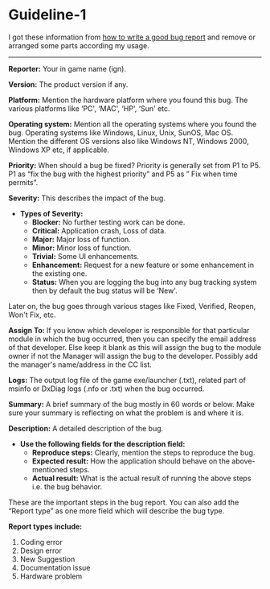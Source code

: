 Guideline-1
===========

I got these information from [how to write a good bug report](https://www.softwaretestinghelp.com/how-to-write-good-bug-report/) and remove or arranged some parts according my usage.

-----------------------------------------------------------------------------------------------
**Reporter:** Your in game name (ign).

**Version:** The product version if any.

**Platform:** Mention the hardware platform where you found this bug. The various platforms like ‘PC', ‘MAC', ‘HP', ‘Sun' etc.

**Operating system:** Mention all the operating systems where you found the bug. Operating systems like Windows, Linux, Unix, SunOS, Mac OS. Mention the different OS versions also like Windows NT, Windows 2000, Windows XP etc, if applicable.

**Priority:** When should a bug be fixed? Priority is generally set from P1 to P5. P1 as “fix the bug with the highest priority” and P5 as ” Fix when time permits”.

**Severity:** This describes the impact of the bug.
- **Types of Severity:**
  - **Blocker:** No further testing work can be done.
  - **Critical:** Application crash, Loss of data.
  - **Major:** Major loss of function.
  - **Minor:** Minor loss of function.
  - **Trivial:** Some UI enhancements.
  - **Enhancement:** Request for a new feature or some enhancement in the existing one.
  - **Status:** When you are logging the bug into any bug tracking system then by default the bug status will be ‘New'.

Later on, the bug goes through various stages like Fixed, Verified, Reopen, Won't Fix, etc.

**Assign To:** If you know which developer is responsible for that particular module in which the bug occurred, then you can specify the email address of that developer. Else keep it blank as this will assign the bug to the module owner if not the Manager will assign the bug to the developer. Possibly add the manager's name/address in the CC list.

**Logs:** The output log file of the game exe/launcher (.txt), related part of msinfo or DxDiag logs (.nfo or .txt) when the bug occurred.

**Summary:** A brief summary of the bug mostly in 60 words or below. Make sure your summary is reflecting on what the problem is and where it is.

**Description:** A detailed description of the bug.

- **Use the following fields for the description field:**
  - **Reproduce steps:** Clearly, mention the steps to reproduce the bug.
  - **Expected result:** How the application should behave on the above-mentioned steps.
  - **Actual result:** What is the actual result of running the above steps i.e. the bug behavior.

These are the important steps in the bug report. You can also add the “Report type” as one more field which will describe the bug type.

**Report types include:**

1. Coding error
2. Design error
3. New Suggestion
4. Documentation issue
5. Hardware problem

